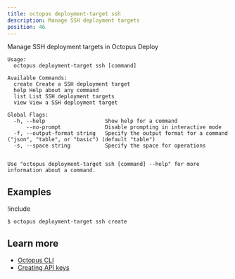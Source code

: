 ```yaml
---
title: octopus deployment-target ssh
description: Manage SSH deployment targets
position: 46
---
```


Manage SSH deployment targets in Octopus Deploy


```text
Usage:
  octopus deployment-target ssh [command]

Available Commands:
  create Create a SSH deployment target
  help Help about any command
  list List SSH deployment targets
  view View a SSH deployment target

Global Flags:
  -h, --help                   Show help for a command
      --no-prompt              Disable prompting in interactive mode
  -f, --output-format string   Specify the output format for a command ("json", "table", or "basic") (default "table")
  -s, --space string           Specify the space for operations


Use "octopus deployment-target ssh [command] --help" for more information about a command.
```

## Examples

!include <samples-instance>


```text
$ octopus deployment-target ssh create

```

## Learn more

- [Octopus CLI](/docs/octopus-rest-api/cli/index.md)
- [Creating API keys](/docs/octopus-rest-api/how-to-create-an-api-key.md)